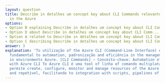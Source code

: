 ```yaml
---
layout: question
title: Describe in detalhes um concept key about CLI Commands relevante to architecture
  in the Azure
options:
- Option B explaining Describe in detalhes um concept key about CLI Comm...
- Option D about Describe in detalhes um concept key about CLI Comm...
- Option A related to Describe in detalhes um concept key about CLI Comm...
- Option C describing Describe in detalhes um concept key about CLI Comm...
answer: 3
explanation: 'To utilização of the Azure CLI (Command-Line Interface) é um concept
  fundamental to automation, padronização and eficiência in the management of resources
  in environments Azure. [CLI Commands] — Conceito-chave: Automation of Provisioning
  with Azure CLI To Azure CLI é uma tool of linha of comando multiplataforma that
  permite create, configure, monitor and manage resources of the Azure of forma automatizada
  and repetível, facilitando to integration with scripts, pipelines of CI/CD and processe...'
---
```


